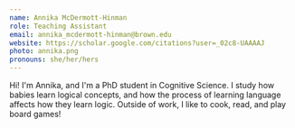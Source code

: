 ```yaml
---
name: Annika McDermott-Hinman
role: Teaching Assistant
email: annika_mcdermott-hinman@brown.edu
website: https://scholar.google.com/citations?user=_02c8-UAAAAJ
photo: annika.png
pronouns: she/her/hers
---
```


Hi! I'm Annika, and I'm a PhD student in Cognitive Science. I study how babies learn logical concepts, and how the process of learning language affects how they learn logic. Outside of work, I like to cook, read, and play board games!
